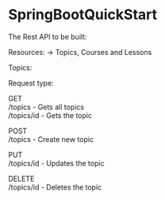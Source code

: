 # SpringBootQuickStart

The Rest API to be built:

Resources:
  -> Topics, Courses and Lessons

Topics:

Request type:

GET<br/>
/topics - Gets all topics<br/>
/topics/id - Gets the topic

POST<br/>
/topics - Create new topic

PUT<br/>
/topics/id - Updates the topic

DELETE<br/>
/topics/id - Deletes the topic